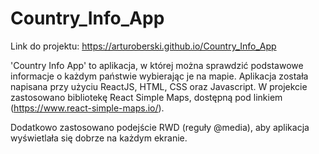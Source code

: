 # Country_Info_App

Link do projektu: https://arturoberski.github.io/Country_Info_App

'Country Info App' to aplikacja, w której można sprawdzić podstawowe informacje o każdym państwie wybierając je na mapie. Aplikacja została napisana przy użyciu ReactJS, HTML, CSS oraz Javascript. W projekcie zastosowano bibliotekę React Simple Maps, dostępną pod linkiem (https://www.react-simple-maps.io/).

Dodatkowo zastosowano podejście RWD (reguły @media), aby aplikacja wyświetlała się dobrze na każdym ekranie.
